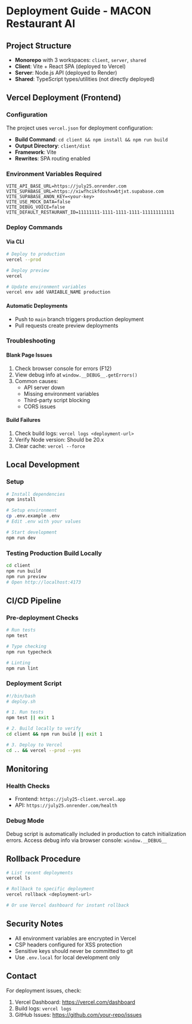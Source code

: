 # Deployment Guide - MACON Restaurant AI

## Project Structure
- **Monorepo** with 3 workspaces: `client`, `server`, `shared`
- **Client**: Vite + React SPA (deployed to Vercel)
- **Server**: Node.js API (deployed to Render)
- **Shared**: TypeScript types/utilities (not directly deployed)

## Vercel Deployment (Frontend)

### Configuration
The project uses `vercel.json` for deployment configuration:
- **Build Command**: `cd client && npm install && npm run build`
- **Output Directory**: `client/dist`
- **Framework**: Vite
- **Rewrites**: SPA routing enabled

### Environment Variables Required
```env
VITE_API_BASE_URL=https://july25.onrender.com
VITE_SUPABASE_URL=https://xiwfhcikfdoshxwbtjxt.supabase.com
VITE_SUPABASE_ANON_KEY=<your-key>
VITE_USE_MOCK_DATA=false
VITE_DEBUG_VOICE=false
VITE_DEFAULT_RESTAURANT_ID=11111111-1111-1111-1111-111111111111
```

### Deploy Commands

#### Via CLI
```bash
# Deploy to production
vercel --prod

# Deploy preview
vercel

# Update environment variables
vercel env add VARIABLE_NAME production
```

#### Automatic Deployments
- Push to `main` branch triggers production deployment
- Pull requests create preview deployments

### Troubleshooting

#### Blank Page Issues
1. Check browser console for errors (F12)
2. View debug info at `window.__DEBUG__.getErrors()`
3. Common causes:
   - API server down
   - Missing environment variables
   - Third-party script blocking
   - CORS issues

#### Build Failures
1. Check build logs: `vercel logs <deployment-url>`
2. Verify Node version: Should be 20.x
3. Clear cache: `vercel --force`

## Local Development

### Setup
```bash
# Install dependencies
npm install

# Setup environment
cp .env.example .env
# Edit .env with your values

# Start development
npm run dev
```

### Testing Production Build Locally
```bash
cd client
npm run build
npm run preview
# Open http://localhost:4173
```

## CI/CD Pipeline

### Pre-deployment Checks
```bash
# Run tests
npm test

# Type checking
npm run typecheck

# Linting
npm run lint
```

### Deployment Script
```bash
#!/bin/bash
# deploy.sh

# 1. Run tests
npm test || exit 1

# 2. Build locally to verify
cd client && npm run build || exit 1

# 3. Deploy to Vercel
cd .. && vercel --prod --yes
```

## Monitoring

### Health Checks
- Frontend: `https://july25-client.vercel.app`
- API: `https://july25.onrender.com/health`

### Debug Mode
Debug script is automatically included in production to catch initialization errors.
Access debug info via browser console: `window.__DEBUG__`

## Rollback Procedure
```bash
# List recent deployments
vercel ls

# Rollback to specific deployment
vercel rollback <deployment-url>

# Or use Vercel dashboard for instant rollback
```

## Security Notes
- All environment variables are encrypted in Vercel
- CSP headers configured for XSS protection
- Sensitive keys should never be committed to git
- Use `.env.local` for local development only

## Contact
For deployment issues, check:
1. Vercel Dashboard: https://vercel.com/dashboard
2. Build logs: `vercel logs`
3. GitHub Issues: https://github.com/your-repo/issues